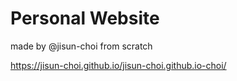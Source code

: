 # Personal Website 
made by @jisun-choi from scratch 

https://jisun-choi.github.io/jisun-choi.github.io-choi/
